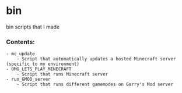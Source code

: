 # bin
bin scripts that I made

### Contents:
	- mc_update
		- Script that automatically updates a hosted Minecraft server (specific to my environment)
	- OMG_LETS_PLAY_MINECRAFT
		- Script that runs Minecraft server
	- run_GMOD_server
		- Script that runs different gamemodes on Garry's Mod server

